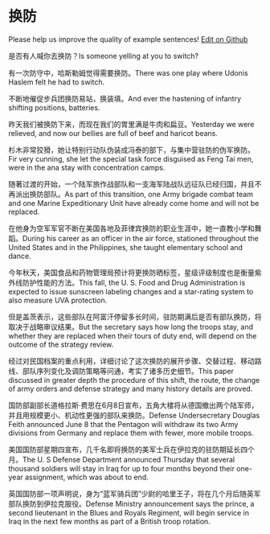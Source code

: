 # 换防

Please help us improve the quality of example sentences! [Edit on Github](https://github.com/jiyushe/jiyu-example-sentence-source/blob/main/chinese/huanfang.md)

<p><span class="chinese">是否有人喊你去换防？</span><span class="english">Is someone yelling at you to switch?</span></p>

<p><span class="chinese">有一次防守中，哈斯勒姆觉得需要换防。</span><span class="english">There was one play where Udonis Haslem felt he had to switch.</span></p>

<p><span class="chinese">不断地催促步兵团换防易站，换装填。</span><span class="english">And ever the hastening of infantry shifting positions, batteries.</span></p>

<p><span class="chinese">昨天我们被换防下来，而现在我们的胃里满是牛肉和扁豆。</span><span class="english">Yesterday we were relieved, and now our bellies are full of beef and haricot beans.</span></p>

<p><span class="chinese">杉木非常狡猾，她让特别行动队伪装成冯泰的部下，与集中营驻防的伪军换防。</span><span class="english">Fir very cunning, she let the special task force disguised as Feng Tai men, were in the ana stay with concentration camps.</span></p>

<p><span class="chinese">随著过渡的开始，一个陆军旅作战部队和一支海军陆战队远征队已经归国，并且不再派出换防部队。</span><span class="english">As part of this transition, one Army brigade combat team and one Marine Expeditionary Unit have already come home and will not be replaced.</span></p>

<p><span class="chinese">在他身为空军军官不断在美国各地及菲律宾换防的职业生涯中，她一直教小学和舞蹈。</span><span class="english">During his career as an officer in the air force, stationed throughout the United States and in the Philippines, she taught elementary school and dance.</span></p>

<p><span class="chinese">今年秋天，美国食品和药物管理局预计将更换防晒标签，星级评级制度也是衡量紫外线防护性能的方法。</span><span class="english">This fall, the U. S. Food and Drug Administration is expected to issue sunscreen labeling changes and a star-rating system to also measure UVA protection.</span></p>

<p><span class="chinese">但是盖茨表示，这些部队在阿富汗停留多长时间，驻防期满后是否有部队换防，将取决于战略审议结果。</span><span class="english">But the secretary says how long the troops stay, and whether they are replaced when their tours of duty end, will depend on the outcome of the strategy review.</span></p>

<p><span class="chinese">经过对民国档案的重点利用，详细讨论了这次换防的展开步骤、交替过程、移动路线、部队序列变化及调防策略等问通，考实了诸多历史细节。</span><span class="english">This paper discussed in greater depth the procedure of this shift, the route, the change of army orders and defense strategy and many history details are proved.</span></p>

<p><span class="chinese">国防部副部长道格拉斯·费思在6月8日宣布，五角大楼将从德国撤出两个陆军师，并且用规模更小、机动性更强的部队来换防。</span><span class="english">Defense Undersecretary Douglas Feith announced June 8 that the Pentagon will withdraw its two Army divisions from Germany and replace them with fewer, more mobile troops.</span></p>

<p><span class="chinese">美国国防部星期四宣布，几千名即将换防的美军士兵在伊拉克的驻防期延长四个月。</span><span class="english">The U. S Defense Department announced Thursday that several thousand soldiers will stay in Iraq for up to four months beyond their one-year assignment, which was about to end.</span></p>

<p><span class="chinese">英国国防部一项声明说，身为“蓝军骑兵团”少尉的哈里王子，将在几个月后随英军部队换防到伊拉克服役。</span><span class="english">Defense Ministry announcement says the prince, a second lieutenant in the Blues and Royals Regiment, will begin service in Iraq in the next few months as part of a British troop rotation.</span></p>

